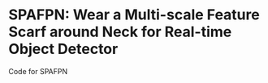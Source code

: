 # SPAFPN: Wear a Multi-scale Feature Scarf around Neck for Real-time Object Detector
Code for SPAFPN
